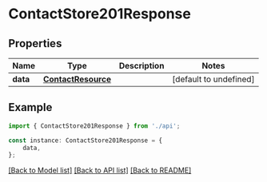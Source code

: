 # ContactStore201Response


## Properties

Name | Type | Description | Notes
------------ | ------------- | ------------- | -------------
**data** | [**ContactResource**](ContactResource.md) |  | [default to undefined]

## Example

```typescript
import { ContactStore201Response } from './api';

const instance: ContactStore201Response = {
    data,
};
```

[[Back to Model list]](../README.md#documentation-for-models) [[Back to API list]](../README.md#documentation-for-api-endpoints) [[Back to README]](../README.md)
